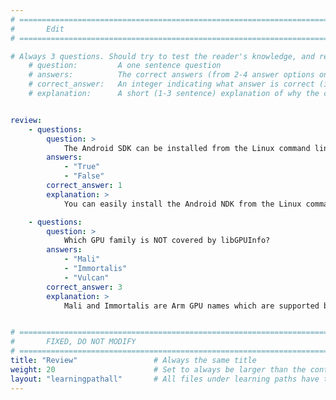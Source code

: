 ```yaml
---
# ================================================================================
#       Edit
# ================================================================================

# Always 3 questions. Should try to test the reader's knowledge, and reinforce the key points you want them to remember.
    # question:         A one sentence question
    # answers:          The correct answers (from 2-4 answer options only). Should be surrounded by quotes.
    # correct_answer:   An integer indicating what answer is correct (index starts from 0)
    # explanation:      A short (1-3 sentence) explanation of why the correct answer is correct. Can add additional context if desired


review:
    - questions:
        question: >
            The Android SDK can be installed from the Linux command line with a single command.
        answers:
            - "True"
            - "False"
        correct_answer: 1
        explanation: >
            You can easily install the Android NDK from the Linux command line.

    - questions:
        question: >
            Which GPU family is NOT covered by libGPUInfo?
        answers:
            - "Mali"
            - "Immortalis"
            - "Vulcan"
        correct_answer: 3
        explanation: >
            Mali and Immortalis are Arm GPU names which are supported by libGPUInfo.


# ================================================================================
#       FIXED, DO NOT MODIFY
# ================================================================================
title: "Review"                 # Always the same title
weight: 20                      # Set to always be larger than the content in this path
layout: "learningpathall"       # All files under learning paths have this same wrapper
---
```

